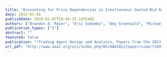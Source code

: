 ```yaml
---
title: "Accounting for Price Dependencies in Simultaneous Sealed-Bid Auctions"
date: 2013-01-01
publishDate: 2020-01-07T18:46:32.195549Z
authors: ["Brandon A. Mayer", "Eric Sodomka", "Amy Greenwald", "Michael P. Wellman"]
publication_types: ["1"]
abstract: ""
featured: false
publication: "*Trading Agent Design and Analysis, Papers from the 2013 AAAI Workshop, Bellevue, Washington, USA, July 15, 2013*"
url_pdf: "http://www.aaai.org/ocs/index.php/WS/AAAIW13/paper/view/7189"
---
```


